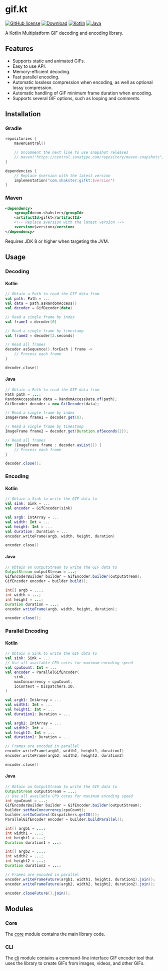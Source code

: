 # gif.kt

[![GitHub license](https://img.shields.io/github/license/shaksternano/gif.kt)](LICENSE)
[![Download](https://img.shields.io/maven-central/v/com.shakster/gifkt)](https://central.sonatype.com/artifact/com.shakster/gifkt)
[![Kotlin](https://img.shields.io/badge/kotlin-2.2.0-blue.svg?logo=kotlin)](https://kotlinlang.org)
[![Java](https://img.shields.io/badge/java-8-blue.svg?logo=openjdk)](https://www.java.com)

A Kotlin Multiplatform GIF decoding and encoding library.

## Features

- Supports static and animated GIFs.
- Easy to use API.
- Memory-efficient decoding.
- Fast parallel encoding.
- Automatic lossless compression when encoding, as well as optional lossy compression.
- Automatic handling of GIF minimum frame duration when encoding.
- Supports several GIF options, such as looping and comments.

## Installation

### Gradle

```kotlin
repositories {
    mavenCentral()

    // Uncomment the next line to use snapshot releases
    // maven("https://central.sonatype.com/repository/maven-snapshots")
}

dependencies {
    // Replace $version with the latest version
    implementation("com.shakster:gifkt:$version")
}
```

### Maven

```xml
<dependency>
    <groupId>com.shakster</groupId>
    <artifactId>gifkt</artifactId>
    <!-- Replace $version with the latest version -->
    <version>$version</version>
</dependency>
```

Requires JDK 8 or higher when targeting the JVM.

## Usage

### Decoding

#### Kotlin

```kotlin
// Obtain a Path to read the GIF data from
val path: Path = ...
val data = path.asRandomAccess()
val decoder = GifDecoder(data)

// Read a single frame by index
val frame1 = decoder[0]

// Read a single frame by timestamp
val frame2 = decoder[2.seconds]

// Read all frames
decoder.asSequence().forEach { frame ->
    // Process each frame
}

decoder.close()
```

#### Java

```java
// Obtain a Path to read the GIF data from
Path path = ...;
RandomAccessData data = RandomAccessData.of(path);
GifDecoder decoder = new GifDecoder(data);

// Read a single frame by index
ImageFrame frame1 = decoder.get(0);

// Read a single frame by timestamp
ImageFrame frame2 = decoder.get(Duration.ofSeconds(2));

// Read all frames
for (ImageFrame frame : decoder.asList()) {
    // Process each frame
}

decoder.close();
```

### Encoding

#### Kotlin

```kotlin
// Obtain a Sink to write the GIF data to
val sink: Sink = ...
val encoder = GifEncoder(sink)

val argb: IntArray = ...
val width: Int = ...
val height: Int = ...
val duration: Duration = ...
encoder.writeFrame(argb, width, height, duration)

encoder.close()
```

#### Java

```java
// Obtain an OutputStream to write the GIF data to
OutputStream outputStream = ...;
GifEncoderBuilder builder = GifEncoder.builder(outputStream);
GifEncoder encoder = builder.build();

int[] argb = ...;
int width = ...;
int height = ...;
Duration duration = ...;
encoder.writeFrame(argb, width, height, duration);

encoder.close();
```

### Parallel Encoding

#### Kotlin

```kotlin
// Obtain a Sink to write the GIF data to
val sink: Sink = ...
// Use all available CPU cores for maximum encoding speed
val cpuCount: Int = ...
val encoder = ParallelGifEncoder(
    sink,
    maxConcurrency = cpuCount,
    ioContext = Dispatchers.IO,
)

val argb1: IntArray = ...
val width1: Int = ...
val height1: Int = ...
val duration1: Duration = ...

val argb2: IntArray = ...
val width2: Int = ...
val height2: Int = ...
val duration2: Duration = ...

// Frames are encoded in parallel
encoder.writeFrame(argb1, width1, height1, duration1)
encoder.writeFrame(argb2, width2, height2, duration2)

encoder.close()
```

#### Java

```java
// Obtain an OutputStream to write the GIF data to
OutputStream outputStream = ...;
// Use all available CPU cores for maximum encoding speed
int cpuCount = ...;
GifEncoderBuilder builder = GifEncoder.builder(outputStream);
builder.setMaxConcurrency(cpuCount);
builder.setIoContext(Dispatchers.getIO());
ParallelGifEncoder encoder = builder.buildParallel();

int[] argb1 = ...;
int width1 = ...;
int height1 = ...;
Duration duration1 = ...;

int[] argb2 = ...;
int width2 = ...;
int height2 = ...;
Duration duration2 = ...;

// Frames are encoded in parallel
encoder.writeFrameFuture(argb1, width1, height1, duration1).join();
encoder.writeFrameFuture(argb2, width2, height2, duration2).join();

encoder.closeFuture().join();
```

## Modules

### Core

The [core](https://github.com/shaksternano/gif.kt/tree/main/core) module contains the main library code.

### CLI

The [cli](https://github.com/shaksternano/gif.kt/tree/main/cli) module contains a command-line interface GIF encoder
tool that uses the library to create GIFs from images, videos, and other GIFs.
